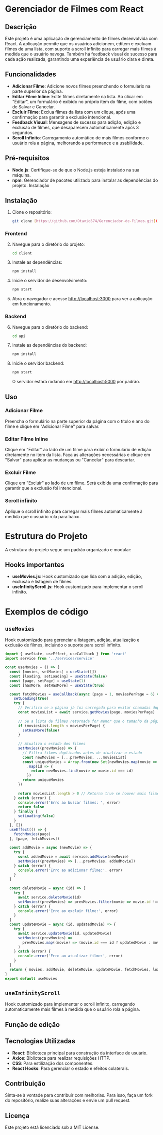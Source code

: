 # Gerenciador de Filmes com React

## Descrição
Este projeto é uma aplicação de gerenciamento de filmes desenvolvida com React. A aplicação permite que os usuários adicionem, editem e excluam filmes de uma lista, com suporte a scroll infinito para carregar mais filmes à medida que o usuário navega. Também há feedback visual de sucesso para cada ação realizada, garantindo uma experiência de usuário clara e direta.

## Funcionalidades
- **Adicionar Filme**: Adicione novos filmes preenchendo o formulário na parte superior da página.
- **Editar Filme Inline**: Edite filmes diretamente na lista. Ao clicar em "Editar", um formulário é exibido no próprio item do filme, com botões de Salvar e Cancelar.
- **Excluir Filme**: Exclua filmes da lista com um clique, após uma confirmação para garantir a exclusão intencional.
- **Feedback Visual**: Mensagens de sucesso para adição, edição e exclusão de filmes, que desaparecem automaticamente após 3 segundos.
- **Scroll Infinito**: Carregamento automático de mais filmes conforme o usuário rola a página, melhorando a performance e a usabilidade.

## Pré-requisitos
- **Node.js**: Certifique-se de que o Node.js esteja instalado na sua máquina.
- **npm**: Gerenciador de pacotes utilizado para instalar as dependências do projeto.
Instalação

## Instalação
1. Clone o repositório:
    ```bash
    git clone [https://github.com/Otavio574/Gerenciador-de-Filmes.git](https://github.com/Otavio574/Gerenciador-de-Filmes-Com-React)
    ```
### Frontend
2. Navegue para o diretório do projeto:
    ```bash
    cd client
    ```

3. Instale as dependências:
    ```bash
    npm install
    ```

4. Inicie o servidor de desenvolvimento:
    ```bash
    npm start
    ```

5. Abra o navegador e acesse [http://localhost:3000](http://localhost:3000) para ver a aplicação em funcionamento.

### Backend

6. Navegue para o diretório do backend:
    ```bash
    cd api
    ```

7. Instale as dependências do backend:
    ```bash
    npm install
    ```

8. Inicie o servidor backend:
    ```bash
    npm start
    ```

    O servidor estará rodando em [http://localhost:5000](http://localhost:5000) por padrão. 


## Uso

### Adicionar Filme
Preencha o formulário na parte superior da página com o título e ano do filme e clique em "Adicionar Filme" para salvar.

### Editar Filme Inline
Clique em "Editar" ao lado de um filme para exibir o formulário de edição diretamente no item da lista. Faça as alterações necessárias e clique em "Salvar" para aplicar as mudanças ou "Cancelar" para descartar.

### Excluir Filme
Clique em "Excluir" ao lado de um filme. Será exibida uma confirmação para garantir que a exclusão foi intencional.

### Scroll infinito
Aplique o scroll infinito para carregar mais filmes automaticamente à medida que o usuário rola para baixo.

# Estrutura do Projeto
A estrutura do projeto segue um padrão organizado e modular:

## Hooks importantes

- **useMovies.js**: Hook customizado que lida com a adição, edição, exclusão e listagem de filmes.
- **useInfinityScroll.js**: Hook customizado para implementar o scroll infinito.

# Exemplos de código

## `useMovies`
Hook customizado para gerenciar a listagem, adição, atualização e exclusão de filmes, incluindo o suporte para scroll infinito.

```javascript
import { useState, useEffect, useCallback } from 'react'
import service from '../services/service'

const useMovies = () => {
  const [movies, setMovies] = useState([])
  const [loading, setLoading] = useState(false)
  const [page, setPage] = useState(1)
  const [hasMore, setHasMore] = useState(true)

  const fetchMovies = useCallback(async (page = 1, moviesPerPage = 6) => {
    setLoading(true)
    try {
      // Verifica se a página já foi carregada para evitar chamadas duplicadas
      const moviesList = await service.getMovies(page, moviesPerPage)
      
      // Se a lista de filmes retornada for menor que o tamanho da página, significa que não há mais filmes
      if (moviesList.length < moviesPerPage) {
        setHasMore(false)
      }
      
      // Atualiza o estado dos filmes
      setMovies((prevMovies) => {
        // Filtra filmes duplicados antes de atualizar o estado
        const newMovies = [...prevMovies, ...moviesList]
        const uniqueMovies = Array.from(new Set(newMovies.map(movie => movie.id)))
          .map(id => {
            return newMovies.find(movie => movie.id === id)
          })
        return uniqueMovies
      })
      
      return moviesList.length > 0 // Retorna true se houver mais filmes
    } catch (error) {
      console.error('Erro ao buscar filmes: ', error)
      return false
    } finally {
      setLoading(false)
    }
  }, [])
  useEffect(() => {
    fetchMovies(page)
  }, [page, fetchMovies])
  
  const addMovie = async (newMovie) => {
    try {
      const addedMovie = await service.addMovie(newMovie)
      setMovies((prevMovies) => [...prevMovies, addedMovie])
    } catch (error) {
      console.error('Erro ao adicionar filme:', error)
    }
  }
  
  const deleteMovie = async (id) => {
    try {
      await service.deleteMovie(id)
      setMovies((prevMovies) => prevMovies.filter(movie => movie.id !== id))
    } catch (error) {
      console.error('Erro ao excluir filme:', error)
    }
  }
  const updateMovie = async (id, updatedMovie) => {
    try {
      await service.updateMovie(id, updatedMovie)
      setMovies((prevMovies) =>
        prevMovies.map((movie) => (movie.id === id ? updatedMovie : movie))
      )
    } catch (error) {
      console.error('Erro ao atualizar filme:', error)
    }
  }
  return { movies, addMovie, deleteMovie, updateMovie, fetchMovies, loading }
}
export default useMovies
```
## `useInfinityScroll`
Hook customizado para implementar o scroll infinito, carregando automaticamente mais filmes à medida que o usuário rola a página.

## Função de edição

## Tecnologias Utilizadas
- **React**: Biblioteca principal para construção da interface de usuário.
- **Axios**: Biblioteca para realizar requisições HTTP.
- **CSS**: Para estilização dos componentes.
- **React Hooks**: Para gerenciar o estado e efeitos colaterais.

## Contribuição
Sinta-se à vontade para contribuir com melhorias. Para isso, faça um fork do repositório, realize suas alterações e envie um pull request.

## Licença
Este projeto está licenciado sob a MIT License.
